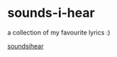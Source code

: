 # sounds-i-hear
a collection of my favourite lyrics :) 

 <a href="https://soundsihear.com" target="_blank">soundsihear</a>
